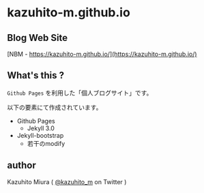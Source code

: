 kazuhito-m.github.io
====================

## Blog Web Site

[NBM - https://kazuhito-m.github.io/](https://kazuhito-m.github.io/)

## What's this ?

`Github Pages` を利用した「個人ブログサイト」です。

以下の要素にて作成されています。

+ Github Pages
  + Jekyll 3.0
+ Jekyll-bootstrap
  + 若干のmodify

## author

Kazuhito Miura ( [@kazuhito_m](https://twitter.com/kazuhito_m) on Twitter )

